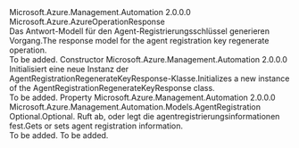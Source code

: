 <Type Name="AgentRegistrationRegenerateKeyResponse" FullName="Microsoft.Azure.Management.Automation.Models.AgentRegistrationRegenerateKeyResponse">
  <TypeSignature Language="C#" Value="public class AgentRegistrationRegenerateKeyResponse : Microsoft.Azure.AzureOperationResponse" />
  <TypeSignature Language="ILAsm" Value=".class public auto ansi beforefieldinit AgentRegistrationRegenerateKeyResponse extends Microsoft.Azure.AzureOperationResponse" />
  <TypeSignature Language="DocId" Value="T:Microsoft.Azure.Management.Automation.Models.AgentRegistrationRegenerateKeyResponse" />
  <TypeSignature Language="VB.NET" Value="Public Class AgentRegistrationRegenerateKeyResponse&#xA;Inherits AzureOperationResponse" />
  <TypeSignature Language="F#" Value="type AgentRegistrationRegenerateKeyResponse = class&#xA;    inherit AzureOperationResponse" />
  <AssemblyInfo>
    <AssemblyName>Microsoft.Azure.Management.Automation</AssemblyName>
    <AssemblyVersion>2.0.0.0</AssemblyVersion>
  </AssemblyInfo>
  <Base>
    <BaseTypeName>Microsoft.Azure.AzureOperationResponse</BaseTypeName>
  </Base>
  <Interfaces />
  <Docs>
    <summary>
            <span data-ttu-id="3af10-101">Das Antwort-Modell für den Agent-Registrierungsschlüssel generieren Vorgang.</span><span class="sxs-lookup"><span data-stu-id="3af10-101">The response model for the agent registration key regenerate operation.</span></span>
            </summary>
    <remarks>To be added.</remarks>
  </Docs>
  <Members>
    <Member MemberName=".ctor">
      <MemberSignature Language="C#" Value="public AgentRegistrationRegenerateKeyResponse ();" />
      <MemberSignature Language="ILAsm" Value=".method public hidebysig specialname rtspecialname instance void .ctor() cil managed" />
      <MemberSignature Language="DocId" Value="M:Microsoft.Azure.Management.Automation.Models.AgentRegistrationRegenerateKeyResponse.#ctor" />
      <MemberSignature Language="VB.NET" Value="Public Sub New ()" />
      <MemberType>Constructor</MemberType>
      <AssemblyInfo>
        <AssemblyName>Microsoft.Azure.Management.Automation</AssemblyName>
        <AssemblyVersion>2.0.0.0</AssemblyVersion>
      </AssemblyInfo>
      <Parameters />
      <Docs>
        <summary>
            <span data-ttu-id="3af10-102">Initialisiert eine neue Instanz der AgentRegistrationRegenerateKeyResponse-Klasse.</span><span class="sxs-lookup"><span data-stu-id="3af10-102">Initializes a new instance of the AgentRegistrationRegenerateKeyResponse class.</span></span>
            </summary>
        <remarks>To be added.</remarks>
      </Docs>
    </Member>
    <Member MemberName="AgentRegistration">
      <MemberSignature Language="C#" Value="public Microsoft.Azure.Management.Automation.Models.AgentRegistration AgentRegistration { get; set; }" />
      <MemberSignature Language="ILAsm" Value=".property instance class Microsoft.Azure.Management.Automation.Models.AgentRegistration AgentRegistration" />
      <MemberSignature Language="DocId" Value="P:Microsoft.Azure.Management.Automation.Models.AgentRegistrationRegenerateKeyResponse.AgentRegistration" />
      <MemberSignature Language="VB.NET" Value="Public Property AgentRegistration As AgentRegistration" />
      <MemberSignature Language="F#" Value="member this.AgentRegistration : Microsoft.Azure.Management.Automation.Models.AgentRegistration with get, set" Usage="Microsoft.Azure.Management.Automation.Models.AgentRegistrationRegenerateKeyResponse.AgentRegistration" />
      <MemberType>Property</MemberType>
      <AssemblyInfo>
        <AssemblyName>Microsoft.Azure.Management.Automation</AssemblyName>
        <AssemblyVersion>2.0.0.0</AssemblyVersion>
      </AssemblyInfo>
      <ReturnValue>
        <ReturnType>Microsoft.Azure.Management.Automation.Models.AgentRegistration</ReturnType>
      </ReturnValue>
      <Docs>
        <summary>
            <span data-ttu-id="3af10-103">Optional.</span><span class="sxs-lookup"><span data-stu-id="3af10-103">Optional.</span></span> <span data-ttu-id="3af10-104">Ruft ab, oder legt die agentregistrierungsinformationen fest.</span><span class="sxs-lookup"><span data-stu-id="3af10-104">Gets or sets agent registration information.</span></span>
            </summary>
        <value>To be added.</value>
        <remarks>To be added.</remarks>
      </Docs>
    </Member>
  </Members>
</Type>